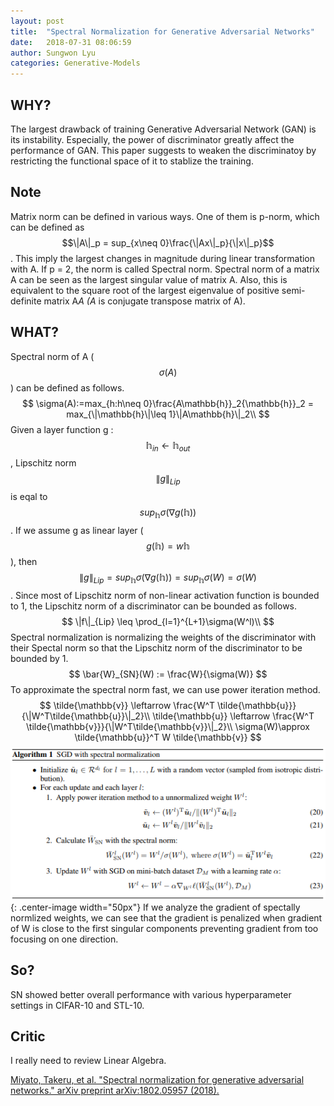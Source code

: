 ```yaml
---
layout: post
title:  "Spectral Normalization for Generative Adversarial Networks"
date:   2018-07-31 08:06:59
author: Sungwon Lyu
categories: Generative-Models
---
```


## WHY? 
The largest drawback of training Generative Adversarial Network (GAN) is its instability. Especially, the power of discriminator greatly affect the performance of GAN. This paper suggests to weaken the discriminatoy by restricting the functional space of it to stablize the training. 

## Note
Matrix norm can be defined in various ways. One of them is p-norm, which can be defined as $$\|A\|_p = sup_{x\neq 0}\frac{\|Ax\|_p}{\|x\|_p}$$. This imply the largest changes in magnitude during linear transformation with A. If p = 2, the norm is called Spectral norm. Spectral norm of a matrix A can be seen as the largest singular value of matrix A. Also, this is equivalent to the square root of the largest eigenvalue of positive semi-definite matrix A*A (A* is conjugate transpose matrix of A).

## WHAT?
Spectral norm of A ($$\sigma(A)$$) can be defined as follows.
$$
\sigma(A):=max_{h:h\neq 0}\frac{A\mathbb{h}}_2{\mathbb{h}}_2 = max_{\|\mathbb{h}\|\leq 1}\|A\mathbb{h}\|_2\\
 $$
Given a layer function g : $$\mathbb{h}_{in} \leftarrow \mathbb{h}_{out}$$, Lipschitz norm $$\|g\|_{Lip}$$ is eqal to $$sup_{\mathbb{h}}\sigma(\nabla g(\mathbb{h}))$$. If we assume g as linear layer ($$g(\mathbb{h})=w\mathbb{h}$$), then $$\|g\|_{Lip} = sup_{\mathbb{h}}\sigma(\nabla g(\mathbb{h})) = sup_{\mathbb{h}}\sigma(W) = \sigma(W)$$. Since most of Lipschitz norm of non-linear activation function is bounded to 1, the Lipschitz norm of a discriminator can be bounded as follows. 
$$
\|f\|_{Lip} \leq \prod_{l=1}^{L+1}\sigma(W^l)\\
$$
Spectral normalization is normalizing the weights of the discriminator with their Spectal norm so that the Lipschitz norm of the discriminator to be bounded by 1. 
$$
\bar{W}_{SN}(W) := \frac{W}{\sigma(W)}
$$
To approximate the spectral norm fast, we can use power iteration method.
$$
\tilde{\mathbb{v}} \leftarrow \frac{W^T \tilde{\mathbb{u}}}{\|W^T\tilde{\mathbb{u}}\|_2}\\
\tilde{\mathbb{u}} \leftarrow \frac{W^T \tilde{\mathbb{v}}}{\|W^T\tilde{\mathbb{v}}\|_2}\\
\sigma(W)\approx \tilde{\mathbb{u}}^T W \tilde{\mathbb{v}}
$$
![image](/assets/images/sgan.png){: .center-image width="50px"}
If we analyze the gradient of spectally normlized weights, we can see that the gradient is penalized when gradient of W is close to the first singular components preventing gradient from too focusing on one direction. 

## So?
SN showed better overall performance with various hyperparameter settings in CIFAR-10 and STL-10.

## Critic
I really need to review Linear Algebra.

[Miyato, Takeru, et al. "Spectral normalization for generative adversarial networks." arXiv preprint arXiv:1802.05957 (2018).](https://arxiv.org/abs/1802.05957)